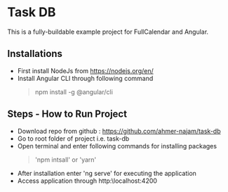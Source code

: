 # Task DB

This is a fully-buildable example project for FullCalendar and Angular.

## Installations

- First install NodeJs from https://nodejs.org/en/
- Install Angular CLI through following command
  > npm install -g @angular/cli

## Steps - How to Run Project

- Download repo from github : https://github.com/ahmer-najam/task-db
- Go to root folder of project i.e. task-db
- Open terminal and enter following commands for installing packages
  > 'npm intsall' or 'yarn'
- After installation enter 'ng serve' for executing the application
- Access application through http:\\localhost:4200
